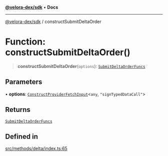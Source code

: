 [**@velora-dex/sdk**](../README.md) • **Docs**

***

[@velora-dex/sdk](../globals.md) / constructSubmitDeltaOrder

# Function: constructSubmitDeltaOrder()

> **constructSubmitDeltaOrder**(`options`): [`SubmitDeltaOrderFuncs`](../-internal-/type-aliases/SubmitDeltaOrderFuncs.md)

## Parameters

• **options**: [`ConstructProviderFetchInput`](../interfaces/ConstructProviderFetchInput.md)\<`any`, `"signTypedDataCall"`\>

## Returns

[`SubmitDeltaOrderFuncs`](../-internal-/type-aliases/SubmitDeltaOrderFuncs.md)

## Defined in

[src/methods/delta/index.ts:65](https://github.com/paraswap/paraswap-sdk/blob/master/src/methods/delta/index.ts#L65)

